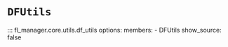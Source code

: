 # `DFUtils`

::: fl_manager.core.utils.df_utils
    options:
      members:
      - DFUtils
      show_source: false

